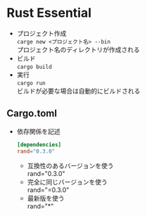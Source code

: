 # Rust Essential


* プロジェクト作成  
`carge new <プロジェクト名> --bin`  
プロジェクト名のディレクトリが作成される  
* ビルド  
`cargo build`  
* 実行  
`cargo run`  
ビルドが必要な場合は自動的にビルドされる  

## Cargo.toml

* 依存関係を記述  
  ```toml
  [dependencies]
  rand="0.3.0"
  ```
  * 互換性のあるバージョンを使う  
  rand="0.3.0"  
  * 完全に同じバージョンを使う  
  rand="=0.3.0"  
  * 最新版を使う  
  rand="*"  

